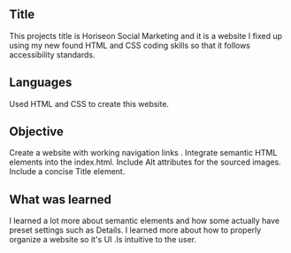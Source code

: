 ## Title

This projects title is Horiseon Social Marketing and it is a website I fixed up using my new found HTML and CSS coding skills so that it follows accessibility standards.

## Languages

Used HTML and CSS to create this website.

## Objective

Create a website with working navigation links .
Integrate semantic HTML elements into the index.html.
Include Alt attributes for the sourced images.
Include a concise Title element.

## What was learned

I learned a lot more about semantic elements and how some actually have preset settings such as Details. I learned more about how to properly organize a website so it's UI .Is intuitive to the user. 




